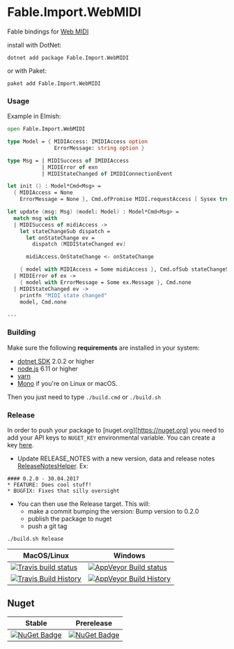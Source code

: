 # Fable.Import.WebMIDI

Fable bindings for [Web MIDI](https://www.w3.org/TR/webmidi/)

install with DotNet:
```
dotnet add package Fable.Import.WebMIDI
```

or with Paket:
```
paket add Fable.Import.WebMIDI
```

### Usage

Example in Elmish:

```fsharp
open Fable.Import.WebMIDI

type Model = { MIDIAccess: IMIDIAccess option 
               ErrorMessage: string option }

type Msg = | MIDISuccess of IMIDIAccess
           | MIDIError of exn
           | MIDIStateChanged of IMIDIConnectionEvent

let init () : Model*Cmd<Msg> =
  { MIDIAccess = None 
    ErrorMessage = None }, Cmd.ofPromise MIDI.requestAccess [ Sysex true ] MIDISuccess MIDIError 

let update (msg: Msg) (model: Model) : Model*Cmd<Msg> = 
  match msg with
  | MIDISuccess of midiAccess ->
    let stateChangeSub dispatch =
      let onStateChange ev =
        dispatch (MIDIStateChanged ev)

      midiAccess.OnStateChange <- onStateChange

    { model with MIDIAccess = Some midiAccess }, Cmd.ofSub stateChangeSub
  | MIDIError of ex ->
    { model with ErrorMessage = Some ex.Message }, Cmd.none
  | MIDIStateChanged ev ->
    printfn "MIDI state changed"
    model, Cmd.none

...

```

### Building

Make sure the following **requirements** are installed in your system:

* [dotnet SDK](https://www.microsoft.com/net/download/core) 2.0.2 or higher
* [node.js](https://nodejs.org) 6.11 or higher
* [yarn](https://yarnpkg.com)
* [Mono](http://www.mono-project.com/) if you're on Linux or macOS.

Then you just need to type `./build.cmd` or `./build.sh`

### Release

In order to push your package to [nuget.org][https://nuget.org] you need to add your API keys to `NUGET_KEY` environmental variable.
You can create a key [here](https://www.nuget.org/account/ApiKeys).

- Update RELEASE_NOTES with a new version, data and release notes [ReleaseNotesHelper](http://fake.build/apidocs/fake-releasenoteshelper.html).
Ex:

```
#### 0.2.0 - 30.04.2017
* FEATURE: Does cool stuff!
* BUGFIX: Fixes that silly oversight
```


- You can then use the Release target. This will:
  - make a commit bumping the version: Bump version to 0.2.0
  - publish the package to nuget
  - push a git tag

`./build.sh Release`



MacOS/Linux | Windows
--- | ---
[![Travis build status](https://travis-ci.org/magicmonty/fable-import-webmidi.svg?branch=master)](https://travis-ci.org/magicmonty/fable-import-webmidi) | [![AppVeyor Build status](https://ci.appveyor.com/api/projects/status/github/magicmonty/fable-import-webmidi?svg=true)](https://ci.appveyor.com/project/magicmonty/fable-import-webmidi)
[![Travis Build History](https://buildstats.info/travisci/chart/magicmonty/fable-import-webmidi)](https://travis-ci.org/magicmonty/fable-import-webmidi/builds) | [![AppVeyor Build History](https://buildstats.info/appveyor/chart/magicmonty/fable-import-webmidi)](https://ci.appveyor.com/project/magicmonty/fable-import-webmidi/history)


## Nuget

Stable | Prerelease
--- | ---
[![NuGet Badge](https://buildstats.info/nuget/Fable.Import.WebMIDI)](https://www.nuget.org/packages/Fable.Import.WebMIDI/) | [![NuGet Badge](https://buildstats.info/nuget/Fable.Import.WebMIDI?includePreReleases=true)](https://www.nuget.org/packages/Fable.Import.WebMIDI/)